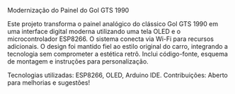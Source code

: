 Modernização do Painel do Gol GTS 1990

Este projeto transforma o painel analógico do clássico Gol GTS 1990 em uma interface digital moderna utilizando uma tela OLED e o microcontrolador ESP8266. O sistema conecta via Wi-Fi para recursos adicionais. O design foi mantido fiel ao estilo original do carro, integrando a tecnologia sem comprometer a estética retrô. Inclui código-fonte, esquema de montagem e instruções para personalização.

Tecnologias utilizadas: ESP8266, OLED, Arduino IDE.
Contribuições: Aberto para melhorias e sugestões!
